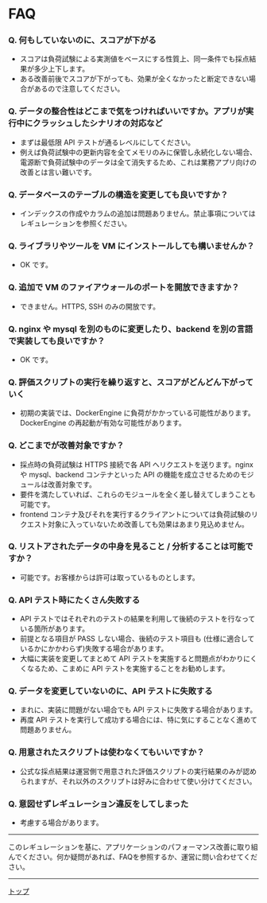 # FAQ

### Q. 何もしていないのに、スコアが下がる
- スコアは負荷試験による実測値をベースにする性質上、同一条件でも採点結果が多少上下します。
- ある改善前後でスコアが下がっても、効果が全くなかったと断定できない場合があるので注意してください。

### Q. データの整合性はどこまで気をつければいいですか。アプリが実行中にクラッシュしたシナリオの対応など
- まずは最低限 API テストが通るレベルにしてください。
- 例えば負荷試験中の更新内容を全てメモリのみに保管し永続化しない場合、電源断で負荷試験中のデータは全て消失するため、これは業務アプリ向けの改善とは言い難いです。

### Q. データベースのテーブルの構造を変更しても良いですか？
- インデックスの作成やカラムの追加は問題ありません。禁止事項についてはレギュレーションを参照ください。

### Q. ライブラリやツールを VM にインストールしても構いませんか？
- OK です。

### Q. 追加で VM のファイアウォールのポートを開放できますか？
- できません。HTTPS, SSH のみの開放です。

### Q. nginx や mysql を別のものに変更したり、backend を別の言語で実装しても良いですか？
- OK です。

### Q. 評価スクリプトの実行を繰り返すと、スコアがどんどん下がっていく
- 初期の実装では、DockerEngine に負荷がかかっている可能性があります。DockerEngine の再起動が有効な可能性があります。

### Q. どこまでが改善対象ですか？
- 採点時の負荷試験は HTTPS 接続で各 API へリクエストを送ります。nginx や mysql、backend コンテナといった API の機能を成立させるためのモジュールは改善対象です。
- 要件を満たしていれば、これらのモジュールを全く差し替えてしまうことも可能です。
- frontend コンテナ及びそれを実行するクライアントについては負荷試験のリクエスト対象に入っていないため改善しても効果はあまり見込めません。

### Q. リストアされたデータの中身を見ること / 分析することは可能ですか？
- 可能です。お客様からは許可は取っているものとします。

### Q. API テスト時にたくさん失敗する
- API テストではそれぞれのテストの結果を利用して後続のテストを行なっている箇所があります。
- 前提となる項目が PASS しない場合、後続のテスト項目も (仕様に適合しているかにかかわらず)失敗する場合があります。
- 大幅に実装を変更してまとめて API テストを実施すると問題点がわかりにくくなるため、こまめに API テストを実施することをお勧めします。

### Q. データを変更していないのに、API テストに失敗する
- まれに、実装に問題がない場合でも API テストに失敗する場合があります。
- 再度 API テストを実行して成功する場合には、特に気にすることなく進めて問題ありません。

### Q. 用意されたスクリプトは使わなくてもいいですか？
- 公式な採点結果は運営側で用意された評価スクリプトの実行結果のみが認められますが、それ以外のスクリプトは好みに合わせて使い分けてください。

### Q. 意図せずレギュレーション違反をしてしまった
- 考慮する場合があります。

---

このレギュレーションを基に、アプリケーションのパフォーマンス改善に取り組んでください。何か疑問があれば、FAQを参照するか、運営に問い合わせてください。

---

[トップ](../README.md)
